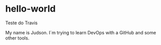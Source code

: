 # hello-world
Teste do Travis

My name is Judson. I´m trying to learn DevOps with a GitHub and some other tools.

